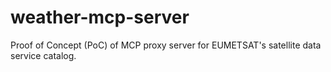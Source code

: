 # weather-mcp-server
Proof of Concept (PoC) of MCP proxy server for  EUMETSAT's satellite data service catalog.
